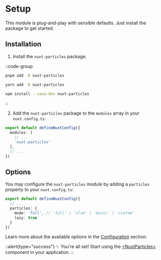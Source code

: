 # Setup

This module is plug-and-play with sensible defaults. Just install the package to get started.

## Installation

1. Install the `nuxt-particles` package:

::code-group

  ```bash [pnpm]
  pnpm add -D nuxt-particles
  ```

  ```bash [yarn]
  yarn add -D nuxt-particles
  ```

  ```bash [npm]
  npm install --save-dev nuxt-particles
  ```

::

2. Add the `nuxt-particles` package to the `modules` array in your `nuxt.config.ts`:

```ts
export default defineNuxtConfig({
  modules: [
    // ...
    'nuxt-particles'
  ],
  // ...
})
```

## Options

You may configure the `nuxt-particles` module by adding a `particles` property to your `nuxt.config.ts`:

```ts
export default defineNuxtConfig({
  // ...
  particles: {
    mode: 'full', // 'full' | 'slim' | 'basic' | 'custom'
    lazy: true
  }
})
```

Learn more about the available options in the [Configuration](/getting-started/configuration) section.

::alert{type="success"}
✨ You're all set! Start using the [&lt;NuxtParticles&gt;](/components/nuxt-particles) component in your application.
::
